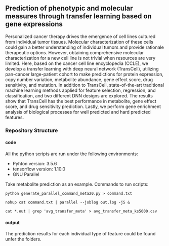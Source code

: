 ## Prediction of phenotypic and molecular measures through transfer learning based on gene expressions

Personalized cancer therapy drives the emergence of cell lines cultured from individual tumor tissues. Molecular characterization of these cells could gain a better understanding of individual tumors and provide rationale therapeutic options. However, obtaining comprehensive molecular characterization for a new cell line is not trivial when resources are very limited. Here, based on the cancer cell line encyclopedia (CCLE), we develop a transfer learning with deep neural network (TransCell), utilizing pan-cancer large-patient cohort to make predictions for protein expression, copy number variation, metabolite abundance, gene effect score, drug sensitivity, and mutation. In addition to TransCell, state-of-the-art traditional machine learning methods applied for feature selection, regression, and classification, and two different DNN designs are explored. The results show that TransCell has the best performance in metabolite, gene effect score, and drug sensitivity prediction. Lastly, we perform gene enrichment analysis of biological processes for well predicted and hard predicted features.

### Repository Structure
#### code
All the python scripts are run under the following environments:
- Pyhton version: 3.5.6
- tensorflow version: 1.10.0
- GNU Parallel

Take metabolite prediction as an example.
Commands to run scripts:
```
python generate_parallel_command_meta20.py > command.txt
```
```
nohup cat command.txt | parallel --joblog out.log -j5 &
```
```
cat *.out | grep 'avg_transfer_meta' > avg_transfer_meta_ks5000.csv
```


#### output
The prediction results for each individual type of feature could be found unfer the folders.

